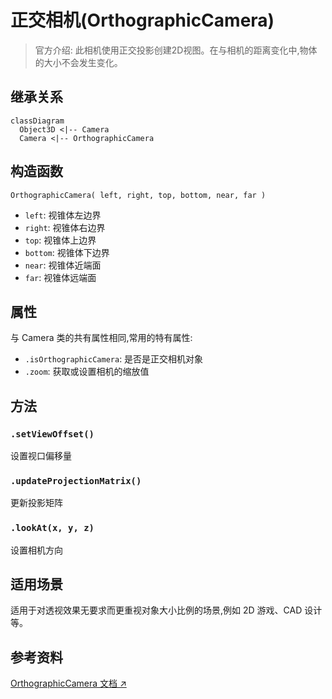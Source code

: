 # 正交相机(OrthographicCamera)

> 官方介绍:
> 此相机使用正交投影创建2D视图。在与相机的距离变化中,物体的大小不会发生变化。

## 继承关系

```mermaid
classDiagram
  Object3D <|-- Camera
  Camera <|-- OrthographicCamera
```

## 构造函数

`OrthographicCamera( left, right, top, bottom, near, far )`

- `left`: 视锥体左边界
- `right`: 视锥体右边界
- `top`: 视锥体上边界
- `bottom`: 视锥体下边界
- `near`: 视锥体近端面
- `far`: 视锥体远端面

## 属性

与 Camera 类的共有属性相同,常用的特有属性:

- `.isOrthographicCamera`: 是否是正交相机对象
- `.zoom`: 获取或设置相机的缩放值

## 方法

### `.setViewOffset()`

设置视口偏移量

### `.updateProjectionMatrix()`

更新投影矩阵

### `.lookAt(x, y, z)`

设置相机方向

## 适用场景

适用于对透视效果无要求而更重视对象大小比例的场景,例如 2D 游戏、CAD 设计等。

## 参考资料

[OrthographicCamera 文档 ↗](https://threejs.org/docs/index.html#api/zh/cameras/OrthographicCamera)
